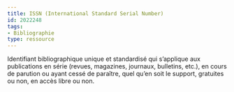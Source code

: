```yaml
---
title: ISSN (International Standard Serial Number)
id: 2022248
tags:
- Bibliographie
type: ressource
---
```


Identifiant bibliographique unique et standardisé qui s’applique aux publications en série (revues, magazines, journaux, bulletins, etc.), en cours de parution ou ayant cessé de paraître, quel qu’en soit le support, gratuites ou non, en accès libre ou non.

